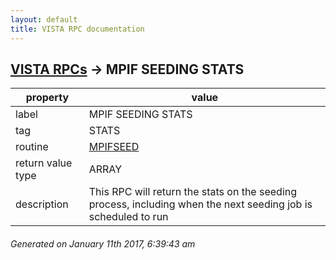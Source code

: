 ```yaml
---
layout: default
title: VISTA RPC documentation
---
```




## [VISTA RPCs](TableOfContent.md) &#8594; MPIF SEEDING STATS 

 property | value 
--- | --- 
 label | MPIF SEEDING STATS
 tag | STATS
 routine | [MPIFSEED](http://code.osehra.org/dox/Routine_MPIFSEED_source.html)
 return value type | ARRAY
 description | This RPC will return the stats on the seeding process, including when the next seeding job is scheduled to run




 ###### Generated on January 11th 2017, 6:39:43 am